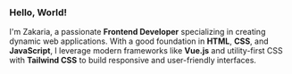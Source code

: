### Hello, World!

I'm Zakaria, a passionate **Frontend Developer** specializing in creating dynamic web applications. With a good foundation in **HTML**, **CSS**, and **JavaScript**, I leverage modern frameworks like **Vue.js** and utility-first CSS with **Tailwind CSS** to build responsive and user-friendly interfaces.
